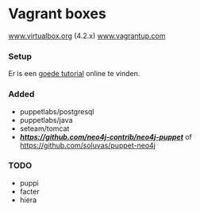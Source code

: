 # Vagrant boxes

www.virtualbox.org (4.2.x)
www.vagrantup.com

### Setup
Er is een [goede tutorial](
http://blog.kloudless.com/2013/07/01/automating-development-environments-with-vagrant-and-puppet/) online te vinden.

### Added
+   puppetlabs/postgresql
+   puppetlabs/java
+   seteam/tomcat
+   ___https://github.com/neo4j-contrib/neo4j-puppet___ of https://github.com/soluvas/puppet-neo4j

### TODO
+   puppi
+   facter
+   hiera
